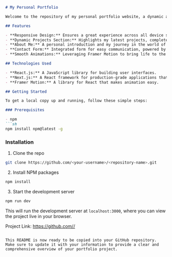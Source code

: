 ```markdown
# My Personal Portfolio

Welcome to the repository of my personal portfolio website, a dynamic and interactive showcase of my professional journey, projects, and skills as a developer. This site is built with the power of React.js and Next.js, offering a seamless and efficient user experience, while Framer Motion adds that extra touch of elegance with smooth animations.

## Features

- **Responsive Design:** Ensures a great experience across all device sizes.
- **Dynamic Projects Section:** Highlights my latest projects, complete with descriptions, technologies used, and links to live demos and code repositories.
- **About Me:** A personal introduction and my journey in the world of web development.
- **Contact Form:** Integrated form for easy communication, powered by a serverless API.
- **Smooth Animations:** Leveraging Framer Motion to bring life to the user interface with subtle animations.

## Technologies Used

- **React.js:** A JavaScript library for building user interfaces.
- **Next.js:** A React framework for production-grade applications that offers server-side rendering and generating static websites.
- **Framer Motion:** A library for React that makes animation easy.

## Getting Started

To get a local copy up and running, follow these simple steps:

### Prerequisites

- npm
```sh
npm install npm@latest -g
```

### Installation

1. Clone the repo
```sh
git clone https://github.com/<your-username>/<repository-name>.git
```
2. Install NPM packages
```sh
npm install
```
3. Start the development server
```sh
npm run dev
```
This will run the development server at `localhost:3000`, where you can view the project live in your browser.

Project Link: [https://github.com/<your-username>/<repository-name>](https://github.com/<your-username>/<repository-name>)
```

This README is now ready to be copied into your GitHub repository. Make sure to update it with your information to provide a clear and comprehensive overview of your portfolio project.
